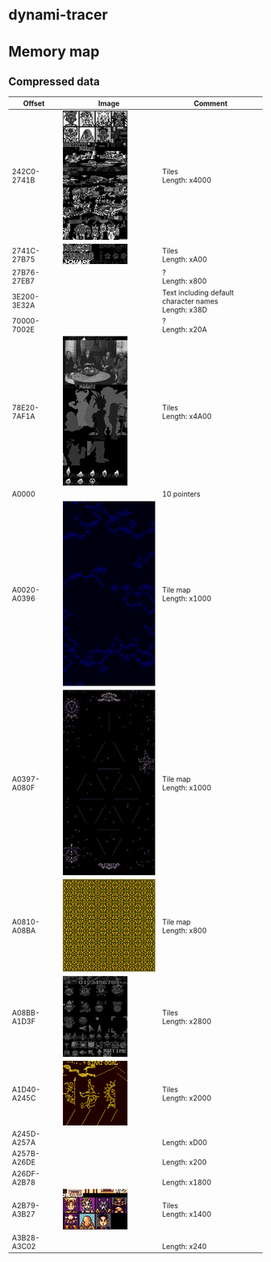 # dynami-tracer

# Memory map

## Compressed data

Offset | Image | Comment
--- | --- | ---
242C0-2741B | ![242C0.png](memory-map/242C0.png) | Tiles<br/>Length: x4000
2741C-27B75 | ![2741C.png](memory-map/2741C.png) | Tiles<br/>Length: xA00
27B76-27EB7 | | ?<br/>Length: x800
3E200-3E32A | | Text including default character names<br/>Length: x38D
70000-7002E | | ?<br/>Length: x20A
78E20-7AF1A | ![78E20.png](memory-map/78E20.png) | Tiles<br/>Length: x4A00
A0000 | | 10 pointers
A0020-A0396 | ![A0020.png](memory-map/A0020.png) | Tile map<br/>Length: x1000
A0397-A080F | ![A0397.png](memory-map/A0397.png) | Tile map<br/>Length: x1000
A0810-A08BA | ![A0810.png](memory-map/A0810.png) | Tile map<br/>Length: x800
A08BB-A1D3F | ![A08BB.png](memory-map/A08BB.png) | Tiles<br/>Length: x2800
A1D40-A245C | ![A1D40.png](memory-map/A1D40.png) | Tiles<br/>Length: x2000
A245D-A257A |  | <br/>Length: xD00
A257B-A26DE |  | <br/>Length: x200
A26DF-A2B78 |  | <br/>Length: x1800
A2B79-A3B27 | ![A2B79.png](memory-map/A2B79.png) | Tiles<br/>Length: x1400
A3B28-A3C02 |  | <br/>Length: x240